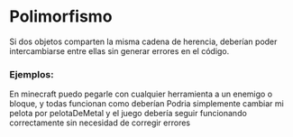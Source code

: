 # Polimorfismo
Si dos objetos comparten la misma cadena de herencia, deberían poder intercambiarse entre ellas sin generar errores en el código.

### Ejemplos:
En minecraft puedo pegarle con cualquier herramienta a un enemigo o bloque, y todas funcionan como deberían
Podria simplemente cambiar mi pelota por pelotaDeMetal y el juego debería seguir funcionando correctamente sin necesidad de corregir errores

